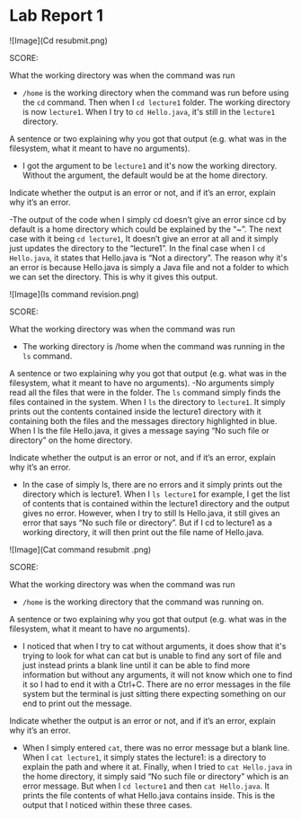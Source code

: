 # Lab Report 1

![Image](Cd resubmit.png)

SCORE:

What the working directory was when the command was run

- `/home` is the working directory when the command was run before using the `cd` command. Then when I `cd lecture1` folder. The working directory is now `lecture1`. When I try to `cd Hello.java`, it's still in the `lecture1` directory.

A sentence or two explaining why you got that output (e.g. what was in the filesystem, what it meant to have no arguments).

- I got the argument to be `lecture1` and it's now the working directory. Without the argument, the default would be at the home directory. 

Indicate whether the output is an error or not, and if it’s an error, explain why it’s an error.

-The output of the code when I simply cd doesn’t give an error since cd by default is a home directory which could be explained by the “~”. The next case with it being `cd lecture1`, It doesn’t give an error at all and it simply just updates the directory to the “lecture1”. In the final case when I `cd Hello.java`, it states that Hello.java is “Not a directory”. The reason why it's an error is because Hello.java is simply a Java file and not a folder to which we can set the directory. This is why it gives this output. 

![Image](ls command revision.png)

SCORE:

What the working directory was when the command was run
- The working directory is /home when the command was running in the `ls` command.

A sentence or two explaining why you got that output (e.g. what was in the filesystem, what it meant to have no arguments).
-No arguments simply read all the files that were in the folder. The `ls` command simply finds the files contained in the system. When I `ls` the directory to `lecture1`. It simply prints out the contents contained inside the lecture1 directory with it containing both the files and the messages directory highlighted in blue. When I ls the file Hello.java, it gives a message saying “No such file or directory” on the home directory. 


Indicate whether the output is an error or not, and if it’s an error, explain why it’s an error.
- In the case of simply ls, there are no errors and it simply prints out the directory which is lecture1. When I `ls lecture1` for example, I get the list of contents that is contained within the lecture1 directory and the output gives no error. However, when I try to still ls Hello.java, it still gives an error that says “No such file or directory”. But if I cd to lecture1 as a working directory, it will then print out the file name of Hello.java.
  
![Image](Cat command resubmit .png)

SCORE:

What the working directory was when the command was run
- `/home` is the working directory that the command was running on.
  
A sentence or two explaining why you got that output (e.g. what was in the filesystem, what it meant to have no arguments).
- I noticed that when I try to cat without arguments, it does show that it's trying to look for what can cat but is unable to find any sort of file and just instead prints a blank line until it can be able to find more information but without any arguments, it will not know which one to find it so I had to end it with a Ctrl+C. There are no error messages in the file system but the terminal is just sitting there expecting something on our end to print out the message. 

Indicate whether the output is an error or not, and if it’s an error, explain why it’s an error.
- When I simply entered `cat`, there was no error message but a blank line. When I `cat lecture1`, it simply states the lecture1: is a directory to explain the path and where it at. Finally, when I tried to `cat Hello.java` in the home directory, it simply said “No such file or directory” which is an error message. But when I `cd lecture1` and then `cat Hello.java`. It prints the file contents of what Hello.java contains inside. This is the output that I noticed within these three cases.  
